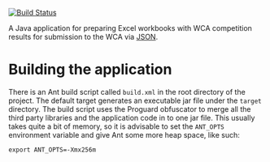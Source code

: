 [![Build Status](https://travis-ci.org/cubing/wca-workbook-assistant.png?branch=master)](https://travis-ci.org/cubing/wca-workbook-assistant)

A Java application for preparing Excel workbooks with WCA competition results for submission to the WCA via [JSON](https://github.com/cubing/wca-workbook-assistant/issues/48).

# Building the application

There is an Ant build script called `build.xml` in the root directory of the project. The default target generates an executable jar file under the `target` directory. The build script uses the Proguard obfuscator to merge all the third party libraries and the application code in to one jar file. This usually takes quite a bit of memory, so it is advisable to set the `ANT_OPTS` environment variable and give Ant some more heap space, like such:

    export ANT_OPTS=-Xmx256m
